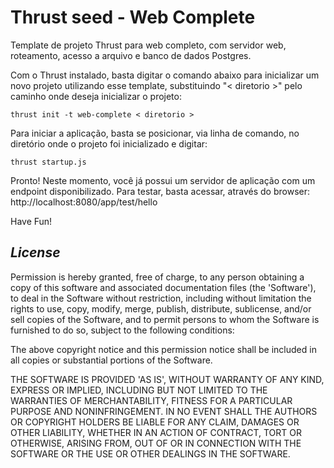 Thrust seed  - Web Complete
===============

Template de projeto Thrust para web completo, com servidor web, roteamento, acesso a arquivo e banco de dados Postgres.

Com o Thrust instalado, basta digitar o comando abaixo para inicializar um novo projeto utilizando esse template, substituindo "< diretorio >" pelo caminho onde deseja inicializar o projeto:

```
thrust init -t web-complete < diretorio >
```

Para iniciar a aplicação, basta se posicionar, via linha de comando, no diretório onde o projeto foi inicializado e digitar:

```
thrust startup.js
```

Pronto! Neste momento, você já possui um servidor de aplicação com um endpoint disponibilizado. Para testar, basta acessar, através do browser: http://localhost:8080/app/test/hello

Have Fun!

## *License*
Permission is hereby granted, free of charge, to any person obtaining a copy of this software and associated documentation files (the 'Software'), to deal in the Software without restriction, including without limitation the rights to use, copy, modify, merge, publish, distribute, sublicense, and/or sell copies of the Software, and to permit persons to whom the Software is furnished to do so, subject to the following conditions:

The above copyright notice and this permission notice shall be included in all copies or substantial portions of the Software.

THE SOFTWARE IS PROVIDED 'AS IS', WITHOUT WARRANTY OF ANY KIND, EXPRESS OR IMPLIED, INCLUDING BUT NOT LIMITED TO THE WARRANTIES OF MERCHANTABILITY, FITNESS FOR A PARTICULAR PURPOSE AND NONINFRINGEMENT. IN NO EVENT SHALL THE AUTHORS OR COPYRIGHT HOLDERS BE LIABLE FOR ANY CLAIM, DAMAGES OR OTHER LIABILITY, WHETHER IN AN ACTION OF CONTRACT, TORT OR OTHERWISE, ARISING FROM, OUT OF OR IN CONNECTION WITH THE SOFTWARE OR THE USE OR OTHER DEALINGS IN THE SOFTWARE.
